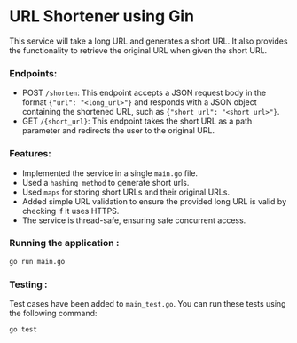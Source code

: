 # URL Shortener using Gin

This service will take a long URL and generates a short URL. It also provides the functionality to retrieve the original URL when given the short URL.

### Endpoints:
- POST `/shorten`: This endpoint accepts a JSON request body in the format `{"url": "<long_url>"}` and responds with a JSON object containing the shortened URL, such as `{"short_url": "<short_url>"}`.
- GET `/{short_url}`: This endpoint takes the short URL as a path parameter and redirects the user to the original URL.

### Features:
- Implemented the service in a single `main.go` file.
- Used a `hashing method` to generate  short urls.
- Used `maps` for storing short URLs and their original URLs.
- Added simple URL validation to ensure the provided long URL is valid by checking if it uses HTTPS.
- The service is thread-safe, ensuring safe concurrent access.
### Running the application :
```bash
go run main.go
```
### Testing :
Test cases have been added to `main_test.go`. You can run these tests using the following command:

```bash
go test
```

